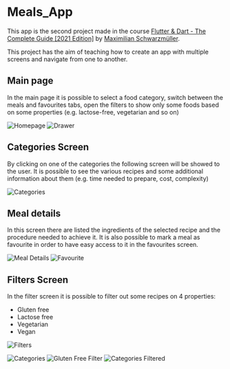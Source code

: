 # Meals_App

This app is the second project made in the course [
Flutter & Dart - The Complete Guide [2021 Edition]](https://www.udemy.com/course/learn-flutter-dart-to-build-ios-android-apps/) by [Maximilian Schwarzmüller](https://www.udemy.com/course/learn-flutter-dart-to-build-ios-android-apps/#instructor-2).

This project has the aim of teaching how to create an app with multiple screens and navigate from one to another.

## Main page

In the main page it is possible to select a food category, switch between the meals and favourites tabs, open the filters to show only some foods based on some properties (e.g. lactose-free, vegetarian and so on)

![Homepage](/screenshots/homepage.PNG)
![Drawer](/screenshots/drawer.PNG)

## Categories Screen

By clicking on one of the categories the following screen will be showed to the user.
It is possible to see the various recipes and some additional information about them (e.g. time needed to prepare, cost, complexity)

![Categories](/screenshots/categories_screen.PNG)

## Meal details

In this screen there are listed the ingredients of the selected recipe and the procedure needed to achieve it.
It is also possible to mark a meal as favourite in order to have easy access to it in the favourites screen.

![Meal Details](/screenshots/details.PNG)
![Favourite](/screenshots/favourite.PNG)

## Filters Screen

In the filter screen it is possible to filter out some recipes on 4 properties:

- Gluten free
- Lactose free
- Vegetarian
- Vegan

![Filters](/screenshots/filters.PNG)

![Categories](/screenshots/categories_screen.PNG)
![Gluten Free Filter](/screenshots/gluten_free_filter.PNG)
![Categories Filtered](/screenshots/filtered.PNG)
